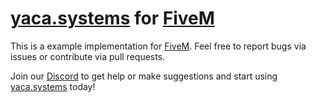 # [yaca.systems](https://yaca.systems/) for [FiveM](https://altv.mp/)

This is a example implementation for [FiveM](https://altv.mp/).
Feel free to report bugs via issues or contribute via pull requests.

Join our [Discord](http://discord.yaca.systems/) to get help or make suggestions and start using [yaca.systems](https://yaca.systems/) today!